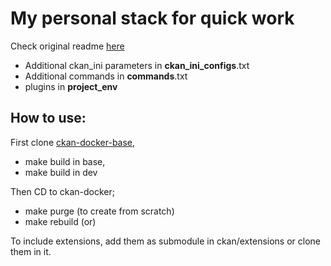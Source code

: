 # My personal stack for quick work

Check original readme [here](https://github.com/ckan/ckan-docker/blob/master/README.md)

- Additional ckan_ini parameters in __ckan_ini_configs__.txt
- Additional commands in __commands__.txt
- plugins in __project_env__

## How to use:
First clone [ckan-docker-base](https://github.com/vuhitra-io/ckan-docker-base),
- make build in base,
- make build in dev

Then CD to ckan-docker;
- make purge (to create from scratch)
- make rebuild (or)

To include extensions, add them as submodule in ckan/extensions or clone them in it.